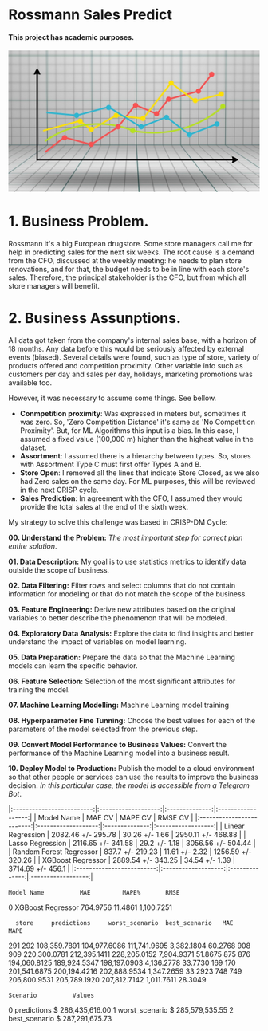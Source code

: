 # Rossmann Sales Predict
#### This project has academic purposes.


![](graph-gc6fdabf68_1280.jpg)

# 1. Business Problem.

Rossmann it's a big European drugstore. Some store managers call me for help in predicting sales for the next six weeks.
The root cause is a demand from the CFO, discussed at the weekly meeting: he needs to plan store renovations, and for that, the budget needs to be in line with each store's sales.
Therefore, the principal stakeholder is the CFO, but from which all store managers will benefit.


# 2. Business Assunptions.

All data got taken from the company's internal sales base, with a horizon of 18 months. Any data before this would be seriously affected by external events (biased).
Several details were found, such as type of store, variety of products offered and competition proximity. Other variable info such as customers per day and sales per day, holidays, marketing promotions was available too.

However, it was necessary to assume some things. See bellow.

- **Conmpetition proximity**: Was expressed in meters but, sometimes it was zero. So, 'Zero Competition Distance' it's same as 'No Competition Proximity'. But, for ML Algorithms this input is a bias. In this case, I assumed a fixed value (100,000 m) higher than the highest value in the dataset.
- **Assortment**: I assumed there is a hierarchy between types. So, stores with Assortment Type C must first offer Types A and B. 
- **Store Open**: I removed all the lines that indicate Store Closed, as we also had Zero sales on the same day. For ML purposes, this will be reviewed in the next CRISP cycle. 
- **Sales Prediction**: In agreement with the CFO, I assumed they would provide the total sales at the end of the sixth week.



My strategy to solve this challenge was based in CRISP-DM Cycle:

**00. Understand the Problem:** _The most important step for correct plan entire solution_.

**01. Data Description:** My goal is to use statistics metrics to identify data outside the scope of business.

**02. Data Filtering:** Filter rows and select columns that do not contain information for modeling or that do not match the scope of the business.

**03. Feature Engineering:** Derive new attributes based on the original variables to better describe the phenomenon that will be modeled.

**04. Exploratory Data Analysis:** Explore the data to find insights and better understand the impact of variables on model learning.

**05. Data Preparation:** Prepare the data so that the Machine Learning models can learn the specific behavior.

**06. Feature Selection:** Selection of the most significant attributes for training the model.

**07. Machine Learning Modelling:** Machine Learning model training

**08. Hyperparameter Fine Tunning:** Choose the best values for each of the parameters of the model selected from the previous step.

**09. Convert Model Performance to Business Values:** Convert the performance of the Machine Learning model into a business result.

**10. Deploy Model to Production:** Publish the model to a cloud environment so that other people or services can use the results to improve the business decision. _In this particular case, the model is accessible from a Telegram Bot_.






|:-------------------------:|:-------------------:|:--------------:|:------------------:|
|       Model Name          |        MAE CV       |     MAPE CV    |      RMSE CV       |
|:-------------------------:|:-------------------:|:--------------:|:------------------:|
| Linear Regression         |  2082.46 +/- 295.78 | 30.26 +/- 1.66 | 2950.11 +/- 468.88 |
| Lasso Regression          |  2116.65 +/- 341.58 | 29.2  +/- 1.18 | 3056.56 +/- 504.44 |
| Random Forest Regressor   |  837.7   +/- 219.23 | 11.61 +/- 2.32 | 1256.59 +/- 320.26 |
| XGBoost Regressor         |  2889.54 +/- 343.25 | 34.54 +/- 1.39 | 3714.69 +/- 456.1  |
|:-------------------------:|:-------------------:|:--------------:|:------------------:|







	Model Name 	        MAE 	    MAPE% 	    RMSE
0 	XGBoost Regressor 	764.9756 	11.4861 	1,100.7251







 	  store 	predictions 	worst_scenario 	best_scenario 	MAE     	MAPE
291 	292 	108,359.7891 	104,977.6086 	111,741.9695 	3,382.1804 	60.2768
908 	909 	220,300.0781 	212,395.1411 	228,205.0152 	7,904.9371 	51.8675
875 	876 	194,060.8125 	189,924.5347 	198,197.0903 	4,136.2778 	33.7730
169 	170 	201,541.6875 	200,194.4216 	202,888.9534 	1,347.2659 	33.2923
748 	749 	206,800.9531 	205,789.1920 	207,812.7142 	1,011.7611 	28.3049


 	Scenario 	      Values
0 	predictions 	$ 286,435,616.00
1 	worst_scenario 	$ 285,579,535.55
2 	best_scenario 	$ 287,291,675.73



